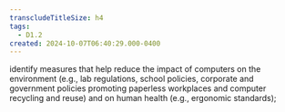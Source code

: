 ```yaml
---
transcludeTitleSize: h4
tags:
  - D1.2
created: 2024-10-07T06:40:29.000-0400
---
```

identify measures that help reduce the impact of computers on the environment (e.g., lab regulations, school policies, corporate and government policies promoting paperless workplaces and computer recycling and reuse) and on human health (e.g., ergonomic standards);